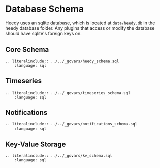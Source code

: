 # Database Schema

Heedy uses an sqlite database, which is located at `data/heedy.db` in the heedy database folder. Any plugins that access or modify the database should have sqlite's foreign keys on.

## Core Schema

```eval_rst
.. literalinclude:: ../../_govars/heedy_schema.sql
    :language: sql
```

## Timeseries

```eval_rst
.. literalinclude:: ../../_govars/timeseries_schema.sql
    :language: sql
```

## Notifications

```eval_rst
.. literalinclude:: ../../_govars/notifications_schema.sql
    :language: sql
```

## Key-Value Storage

```eval_rst
.. literalinclude:: ../../_govars/kv_schema.sql
    :language: sql
```
